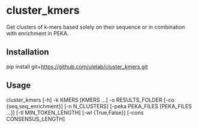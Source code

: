 # cluster_kmers
Get clusters of k-mers based solely on their sequence or in combination with enrichment in PEKA. 

## Installation
pip install git+https://github.com/ulelab/cluster_kmers.git

## Usage
cluster_kmers [-h] -k KMERS [KMERS ...] -o RESULTS_FOLDER [-co {seq,seq_enrichment}] [-n N_CLUSTERS] [-peka PEKA_FILES [PEKA_FILES ...]] [-tl MIN_TOKEN_LENGTH] [-wl {True,False}] [-cons CONSENSUS_LENGTH]


